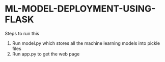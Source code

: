 # ML-MODEL-DEPLOYMENT-USING-FLASK
Steps to run this
1) Run model.py which stores all the machine learning models into pickle files
2) Run app.py to get the web page